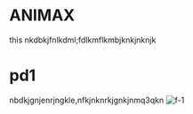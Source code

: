 # ANIMAX
   this nkdbkjfnlkdml;fdlkmflkmbjknkjnknjk
   
# pd1
   
   nbdkjgnjenrjngkle,nfkjnknrkjgnkjnmq3qkn
![f-1](https://user-images.githubusercontent.com/101344389/185742693-e2b9c323-ebfc-4473-a2be-7333feac7a23.jpg)
